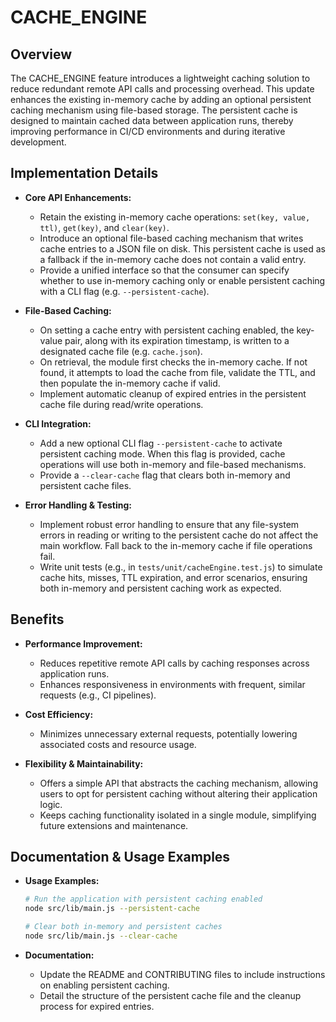 # CACHE_ENGINE

## Overview
The CACHE_ENGINE feature introduces a lightweight caching solution to reduce redundant remote API calls and processing overhead. This update enhances the existing in-memory cache by adding an optional persistent caching mechanism using file-based storage. The persistent cache is designed to maintain cached data between application runs, thereby improving performance in CI/CD environments and during iterative development.

## Implementation Details
- **Core API Enhancements:**
  - Retain the existing in-memory cache operations: `set(key, value, ttl)`, `get(key)`, and `clear(key)`.
  - Introduce an optional file-based caching mechanism that writes cache entries to a JSON file on disk. This persistent cache is used as a fallback if the in-memory cache does not contain a valid entry.
  - Provide a unified interface so that the consumer can specify whether to use in-memory caching only or enable persistent caching with a CLI flag (e.g. `--persistent-cache`).

- **File-Based Caching:**
  - On setting a cache entry with persistent caching enabled, the key-value pair, along with its expiration timestamp, is written to a designated cache file (e.g. `cache.json`).
  - On retrieval, the module first checks the in-memory cache. If not found, it attempts to load the cache from file, validate the TTL, and then populate the in-memory cache if valid.
  - Implement automatic cleanup of expired entries in the persistent cache file during read/write operations.

- **CLI Integration:**
  - Add a new optional CLI flag `--persistent-cache` to activate persistent caching mode. When this flag is provided, cache operations will use both in-memory and file-based mechanisms.
  - Provide a `--clear-cache` flag that clears both in-memory and persistent cache files.

- **Error Handling & Testing:**
  - Implement robust error handling to ensure that any file-system errors in reading or writing to the persistent cache do not affect the main workflow. Fall back to the in-memory cache if file operations fail.
  - Write unit tests (e.g., in `tests/unit/cacheEngine.test.js`) to simulate cache hits, misses, TTL expiration, and error scenarios, ensuring both in-memory and persistent caching work as expected.

## Benefits
- **Performance Improvement:**
  - Reduces repetitive remote API calls by caching responses across application runs.
  - Enhances responsiveness in environments with frequent, similar requests (e.g., CI pipelines).

- **Cost Efficiency:**
  - Minimizes unnecessary external requests, potentially lowering associated costs and resource usage.

- **Flexibility & Maintainability:**
  - Offers a simple API that abstracts the caching mechanism, allowing users to opt for persistent caching without altering their application logic.
  - Keeps caching functionality isolated in a single module, simplifying future extensions and maintenance.

## Documentation & Usage Examples
- **Usage Examples:**
  ```bash
  # Run the application with persistent caching enabled
  node src/lib/main.js --persistent-cache

  # Clear both in-memory and persistent caches
  node src/lib/main.js --clear-cache
  ```

- **Documentation:**
  - Update the README and CONTRIBUTING files to include instructions on enabling persistent caching.
  - Detail the structure of the persistent cache file and the cleanup process for expired entries.
